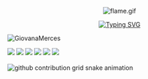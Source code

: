 <p align="center">
  <img src="https://media.tenor.com/UO2iB6nZD9MAAAAi/35524757372-flame.gif" alt="flame.gif" width="60" height="60" />
</p>  

<p align="center">
  <a href="https://git.io/typing-svg">
    <img src="https://readme-typing-svg.herokuapp.com?font=Fira+Code&pause=938&color=AE4EF7FF&center=true&vCenter=true&repeat=true&random=false&width=435&size=25&lines=✦+Bem-vindo+ao+meu+perfil!+✦;" alt="Typing SVG">
  </a>
</p>    

![GiovanaMerces](https://github-readme-stats.vercel.app/api?username=GiovanaMerces&show_icons=true&theme=midnight-purple&include_all_commits=true&count_private=false)

 
<div> 
  <img src="https://img.shields.io/badge/Python-1b004b?style=for-the-badge&logo=python&logoColor=white"/>
  <img src="https://img.shields.io/badge/MySQL-530088?style=for-the-badge&logo=mysql&logoColor=white"/>
  <img src="https://img.shields.io/badge/Colab-7f00b2?style=for-the-badge&logo=googlecolab&color=7f00b2"/>
  <img src="https://img.shields.io/badge/replit-3a33ae?style=for-the-badge&logo=replit&logoColor=white"/>
 	<a href="https://www.kaggle.com/nandamerces" target="_blank"><img src="https://img.shields.io/badge/Kaggle-461e6b?style=for-the-badge&logo=Kaggle&logoColor=white"></a>
  <img src="https://img.shields.io/badge/Figma-4d0491?style=for-the-badge&logo=figma&logoColor=white"/>
</div>
<br>


<picture>
  <source media="(prefers-color-scheme: dark)" srcset="https://raw.githubusercontent.com/GiovanaMerces/GiovanaMerces/output/github-contribution-grid-snake-dark.svg">
  <source media="(prefers-color-scheme: light)" srcset="https://raw.githubusercontent.com/GiovanaMerces/GiovanaMerces/output/github-contribution-grid-snake.svg">
  <img alt="github contribution grid snake animation" src="https://raw.githubusercontent.com/GiovanaMerces/GiovanaMerces/output/github-contribution-grid-snake-dark.svg">
<picture>
<br><br>


